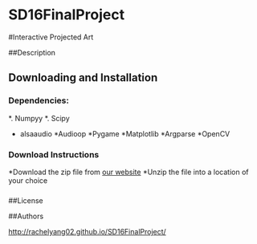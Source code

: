 # SD16FinalProject

#Interactive Projected Art

##Description


## Downloading and Installation
### Dependencies:
*. Numpyy
*. Scipy
* alsaaudio 
*Audioop
*Pygame
*Matplotlib
*Argparse
*OpenCV
### Download Instructions 
*Download the zip file from [our website](http://rachelyang02.github.io/SD16FinalProject/)
*Unzip the file into a location of your choice
### 


##License


##Authors

http://rachelyang02.github.io/SD16FinalProject/
